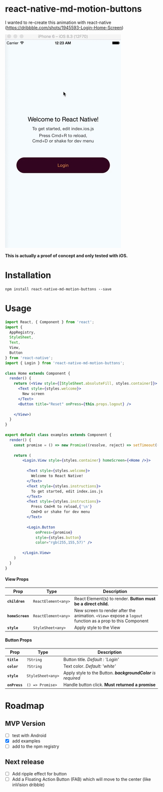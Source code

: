 # react-native-md-motion-buttons

I wanted to re-create this animation with react-native (https://dribbble.com/shots/1945593-Login-Home-Screen)

![Example](examples/doc/button.gif)

**This is actually a proof of concept and only tested with iOS.**

# Installation

`npm install react-native-md-motion-buttons --save`

# Usage

```jsx
import React, { Component } from 'react';
import {
  AppRegistry,
  StyleSheet,
  Text,
  View,
  Button
} from 'react-native';
import { Login } from 'react-native-md-motion-buttons';

class Home extends Component {
  render() {
    return (<View style={[StyleSheet.absoluteFill, styles.container]}>
      <Text style={styles.welcome}>
        New screen
      </Text>
      <Button title="Reset" onPress={this.props.logout} />

    </View>)
  }
}

export default class examples extends Component {
  render() {
    const promise = () => new Promise((resolve, reject) => setTimeout(() => resolve(), 2000) );

    return (
        <Login.View style={styles.container} homeScreen={<Home />}>

          <Text style={styles.welcome}>
            Welcome to React Native!
          </Text>
          <Text style={styles.instructions}>
            To get started, edit index.ios.js
          </Text>
          <Text style={styles.instructions}>
            Press Cmd+R to reload,{'\n'}
            Cmd+D or shake for dev menu
          </Text>

          <Login.Button
              onPress={promise}
              style={styles.button}
              color="rgb(255,155,57)" />

        </Login.View>
    )
  }
}
```

#### View Props

| Prop | Type | Description |
|---|---|---|
|**`children`**|`ReactElement<any>`|React Element(s) to render. **Button must be a direct child.**|
|**`homeScreen`**|`ReactElement<any>`|New screen to render after the animation. `<View>` expose a `logout` function as a prop to this Component |
|**`style`**|`StyleSheet<any>`|Apply style to the View|

#### Button Props

| Prop | Type | Description |
|---|---|---|
|**`title`**|`?String`|Button title.  _Default : 'Login'_|
|**`color`**|`?String`|Text color.  _Default: 'white'_|
|**`style`**|`StyleSheet<any>`|Apply style to the Button.  _**backgroundColor** is required_|
|**`onPress`**|`() => Promise>`|Handle button click. **Must returned a promise**|

# Roadmap

## MVP Version

- [ ] test with Android
- [x] add examples
- [ ] add to the npm registry

## Next release

- [ ] Add ripple effect for button
- [ ] Add a Floating Action Button (FAB) which will move to the center (like inVision dribble)
